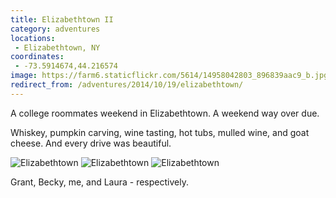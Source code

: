 ```yaml
---
title: Elizabethtown II
category: adventures
locations:
 - Elizabethtown, NY
coordinates:
 - -73.5914674,44.216574
image: https://farm6.staticflickr.com/5614/14958042803_896839aac9_b.jpg
redirect_from: /adventures/2014/10/19/elizabethtown/
---
```



A college roommates weekend in Elizabethtown. A weekend way over due.

Whiskey, pumpkin carving, wine tasting, hot tubs, mulled wine, and goat cheese. And every drive was beautiful.

<div class="photos">

<img src="https://farm6.staticflickr.com/5614/14958042803_896839aac9_b.jpg"  alt="Elizabethtown">

<img src="https://farm4.staticflickr.com/3955/15392190037_6de104e7ed_b.jpg" class="img-tall" alt="Elizabethtown">

<img src="https://farm6.staticflickr.com/5604/15391581469_16d1ea4a9d_b.jpg" alt="Elizabethtown" class="img-wide">
<p>Grant, Becky, me, and Laura - respectively.</p>
</div>
